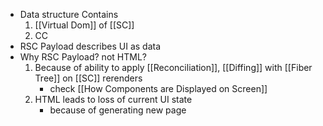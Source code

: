 <!-- Don't know Image purpose yet ![[Pasted image 20240819143556.png|500]] -->

- Data structure Contains
	1. [[Virtual Dom]] of [[SC]]
	2. CC
- RSC Payload describes UI as data
- Why RSC Payload? not HTML?
    1. Because of ability to apply [[Reconciliation]], [[Diffing]] with [[Fiber Tree]] on [[SC]] rerenders
		- check [[How Components are Displayed on Screen]]
    2. HTML leads to loss of current UI state
	    - because of generating new page
